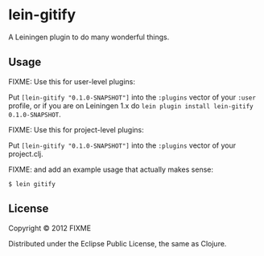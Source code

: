 # lein-gitify

A Leiningen plugin to do many wonderful things.

## Usage

FIXME: Use this for user-level plugins:

Put `[lein-gitify "0.1.0-SNAPSHOT"]` into the `:plugins` vector of your
`:user` profile, or if you are on Leiningen 1.x do `lein plugin install
lein-gitify 0.1.0-SNAPSHOT`.

FIXME: Use this for project-level plugins:

Put `[lein-gitify "0.1.0-SNAPSHOT"]` into the `:plugins` vector of your project.clj.

FIXME: and add an example usage that actually makes sense:

    $ lein gitify

## License

Copyright © 2012 FIXME

Distributed under the Eclipse Public License, the same as Clojure.
